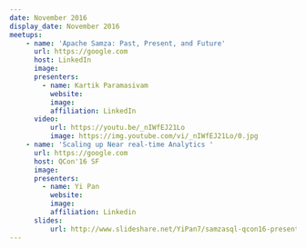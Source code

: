 ```yaml
---
date: November 2016
display_date: November 2016
meetups:
    - name: 'Apache Samza: Past, Present, and Future'
      url: https://google.com
      host: LinkedIn
      image: 
      presenters:
        - name: Kartik Paramasivam
          website: 
          image:
          affiliation: LinkedIn
      video:
          url: https://youtu.be/_nIWfEJ21Lo
          image: https://img.youtube.com/vi/_nIWfEJ21Lo/0.jpg
    - name: 'Scaling up Near real-time Analytics '
      url: https://google.com
      host: QCon'16 SF
      image: 
      presenters:
        - name: Yi Pan
          website: 
          image:
          affiliation: Linkedin
      slides:
          url: http://www.slideshare.net/YiPan7/samzasql-qcon16-presentation
---
```

<!--
   Licensed to the Apache Software Foundation (ASF) under one or more
   contributor license agreements.  See the NOTICE file distributed with
   this work for additional information regarding copyright ownership.
   The ASF licenses this file to You under the Apache License, Version 2.0
   (the "License"); you may not use this file except in compliance with
   the License.  You may obtain a copy of the License at

       http://www.apache.org/licenses/LICENSE-2.0

   Unless required by applicable law or agreed to in writing, software
   distributed under the License is distributed on an "AS IS" BASIS,
   WITHOUT WARRANTIES OR CONDITIONS OF ANY KIND, either express or implied.
   See the License for the specific language governing permissions and
   limitations under the License.
-->